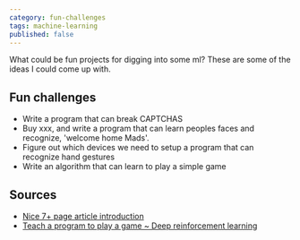 ```yaml
---
category: fun-challenges
tags: machine-learning
published: false
---
```


What could be fun projects for digging into some ml?
These are some of the ideas I could come up with.

## Fun challenges

- Write a program that can break CAPTCHAS
- Buy xxx, and write a program that can learn peoples faces and recognize, 'welcome home Mads'.
- Figure out which devices we need to setup a program that can recognize hand gestures
- Write an algorithm that can learn to play a simple game

## Sources

- [Nice 7+ page article introduction](https://medium.com/@ageitgey/machine-learning-is-fun-80ea3ec3c471)
- [Teach a program to play a game ~ Deep reinforcement learning](https://towardsdatascience.com/how-to-teach-an-ai-to-play-games-deep-reinforcement-learning-28f9b920440a)